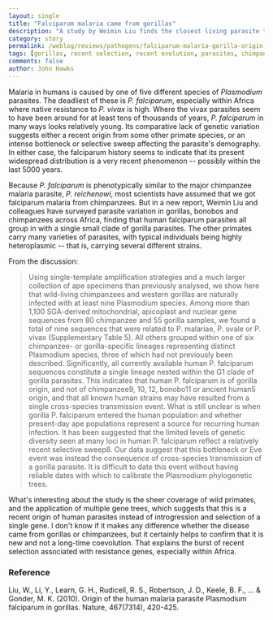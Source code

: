 ```yaml
---
layout: single
title: "Falciparum malaria came from gorillas"
description: "A study by Weimin Liu finds the closest living parasite to the great human killer."
category: story
permalink: /weblog/reviews/pathogens/falciparum-malaria-gorilla-origin-liu-2010.html
tags: [gorillas, recent selection, recent evolution, parasites, chimpanzees, disease, Africa, malaria]
comments: false
author: John Hawks
---
```


Malaria in humans is caused by one of five different species of <i>Plasmodium</i> parasites. The deadliest of these is <i>P. falciparum</i>, especially within Africa where native resistance to <i>P. vivax</i> is high. Where the vivax parasites seem to have been around for at least tens of thousands of years, <i>P. falciparum</i> in many ways looks relatively young. Its comparative lack of genetic variation suggests either a recent origin from some other primate species, or an intense bottleneck or selective sweep affecting the parasite's demography. In either case, the falciparum history seems to indicate that its present widespread distribution is a very recent phenomenon -- possibly within the last 5000 years.

Because <i>P. falciparum</i> is phenotypically similar to the major chimpanzee malaria parasite, <i>P. reichenowi</i>, most scientists have assumed that we got falciparum malaria from chimpanzees. But in a new report, Weimin Liu and colleagues have surveyed parasite variation in gorillas, bonobos and chimpanzees across Africa, finding that human falciparum parasites all group in with a single small clade of gorilla parasites. The other primates carry many varieties of parasites, with typical individuals being highly heteroplasmic -- that is, carrying several different strains.

From the discussion:

<blockquote>Using single-template amplification strategies and a much larger collection of ape specimens than previously analysed, we show here that wild-living chimpanzees and western gorillas are naturally infected with at least nine Plasmodium species. Among more than 1,100 SGA-derived mitochondrial, apicoplast and nuclear gene sequences from 80 chimpanzee and 55 gorilla samples, we found a total of nine sequences that were related to P. malariae, P. ovale or P. vivax (Supplementary Table 5). All others grouped within one of six chimpanzee- or gorilla-specific lineages representing distinct Plasmodium species, three of which had not previously been described. Significantly, all currently available human P. falciparum sequences constitute a single lineage nested within the G1 clade of gorilla parasites. This indicates that human P. falciparum is of gorilla origin, and not of chimpanzee9, 10, 12, bonobo11 or ancient human5 origin, and that all known human strains may have resulted from a single cross-species transmission event. What is still unclear is when gorilla P. falciparum entered the human population and whether present-day ape populations represent a source for recurring human infection. It has been suggested that the limited levels of genetic diversity seen at many loci in human P. falciparum reflect a relatively recent selective sweep8. Our data suggest that this bottleneck or Eve event was instead the consequence of cross-species transmission of a gorilla parasite. It is difficult to date this event without having reliable dates with which to calibrate the Plasmodium phylogenetic trees.</blockquote>

What's interesting about the study is the sheer coverage of wild primates, and the application of multiple gene trees, which suggests that this is a recent origin of human parasites instead of introgression and selection of a single gene. I don't know if it makes any difference whether the disease came from gorillas or chimpanzees, but it certainly helps to confirm that it is new and not a long-time coevolution. That explains the burst of recent selection associated with resistance genes, especially within Africa.

### Reference

<p class="cite">Liu, W., Li, Y., Learn, G. H., Rudicell, R. S., Robertson, J. D., Keele, B. F., ... & Gonder, M. K. (2010). Origin of the human malaria parasite Plasmodium falciparum in gorillas. Nature, 467(7314), 420-425.</p>

